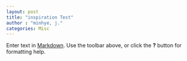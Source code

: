 ```yaml
---
layout: post
title: "inspiration Test"
author : "minhye, j."
categories: Misc
---
```


Enter text in [Markdown](http://daringfireball.net/projects/markdown/). Use the toolbar above, or click the **?** button for formatting help.
